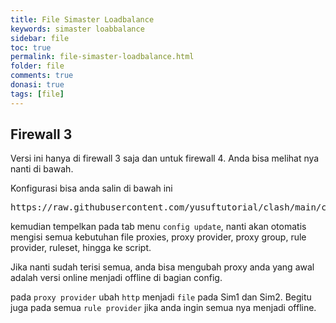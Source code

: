 ```yaml
---
title: File Simaster Loadbalance
keywords: simaster loabbalance
sidebar: file
toc: true
permalink: file-simaster-loadbalance.html
folder: file
comments: true
donasi: true
tags: [file]
---
```


## Firewall 3

Versi ini hanya di firewall 3 saja dan untuk firewall 4. Anda bisa melihat nya nanti di bawah.

Konfigurasi bisa anda salin di bawah ini

<pre>https://raw.githubusercontent.com/yusuftutorial/clash/main/configuration/mode%20loadbalance/simaster-loadbalance.yaml</pre>

kemudian tempelkan pada tab menu `config update`, nanti akan otomatis mengisi semua kebutuhan file proxies, proxy provider, proxy group, rule provider, ruleset, hingga ke script.

Jika nanti sudah terisi semua, anda bisa mengubah proxy anda yang awal adalah versi online menjadi offline di bagian config.

pada `proxy provider` ubah `http` menjadi `file` pada Sim1 dan Sim2. Begitu juga pada semua `rule provider` jika anda ingin semua nya menjadi offline.